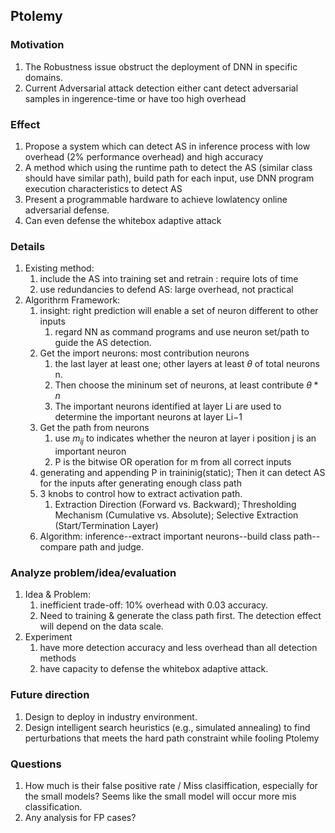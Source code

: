 ## Ptolemy

### Motivation
1. The Robustness issue obstruct the deployment of DNN in specific domains.
1. Current Adversarial attack detection either cant detect adversarial samples in ingerence-time or have too high overhead

### Effect
1. Propose a system which can detect AS in inference process with low overhead (2% performance overhead) and high accuracy
2. A method which using the runtime path to detect the AS (similar class should have similar path), build path for each input, use DNN program execution characteristics  to detect AS
3. Present a programmable hardware to achieve lowlatency online adversarial defense. 
4. Can even defense the whitebox adaptive attack

### Details
1. Existing method:
   1. include the AS into training set and retrain : require lots of time
   2. use redundancies to defend AS: large overhead, not practical
2. Algorithrm Framework:
   1. insight: right prediction will enable a set of neuron different to other inputs
      1. regard NN as command programs and use neuron set/path to guide the AS detection.
   2. Get the import neurons: most contribution neurons
      1. the last layer at least one; other layers at least $\theta$ of total neurons n.
      2. Then choose the mininum set of neurons, at least contribute  $\theta * n$
      3. The important neurons identified at layer Li are used to determine the important neurons at layer Li−1
   3. Get the path from neurons
      1. use $m_{ij}$ to indicates whether the neuron at layer i position j is an important neuron
      2. P is the bitwise OR operation for m from all correct inputs
   4. generating and appending P in traininig(static); Then it can detect AS for the inputs after generating enough class path
   5. 3 knobs to control how to extract activation path.
      1. Extraction Direction (Forward vs. Backward); Thresholding Mechanism (Cumulative vs. Absolute); Selective Extraction (Start/Termination Layer)
   6. Algorithm: inference--extract important neurons--build class path--compare path and judge.

### Analyze problem/idea/evaluation
1. Idea & Problem:
   1. inefficient trade-off: 10% overhead with 0.03 accuracy.
   2. Need to training & generate the class path first. The detection effect will depend on the data scale.
2. Experiment
   1. have more detection accuracy and less overhead than all detection methods
   2. have capacity to defense the whitebox adaptive attack.

### Future direction

1. Design to deploy in industry environment.
2. Design intelligent search heuristics (e.g., simulated annealing) to find perturbations that meets the hard path constraint while fooling Ptolemy

### Questions
1. How much is their false positive rate / Miss clasiffication, especially for the small models? Seems like the small model will occur more mis classification.
2. Any analysis for FP cases?
